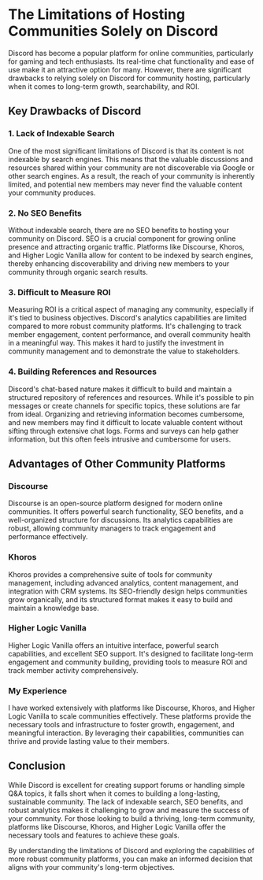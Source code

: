 # The Limitations of Hosting Communities Solely on Discord

Discord has become a popular platform for online communities, particularly for gaming and tech enthusiasts. Its real-time chat functionality and ease of use make it an attractive option for many. However, there are significant drawbacks to relying solely on Discord for community hosting, particularly when it comes to long-term growth, searchability, and ROI.

## Key Drawbacks of Discord

### 1. Lack of Indexable Search

One of the most significant limitations of Discord is that its content is not indexable by search engines. This means that the valuable discussions and resources shared within your community are not discoverable via Google or other search engines. As a result, the reach of your community is inherently limited, and potential new members may never find the valuable content your community produces.

### 2. No SEO Benefits

Without indexable search, there are no SEO benefits to hosting your community on Discord. SEO is a crucial component for growing online presence and attracting organic traffic. Platforms like Discourse, Khoros, and Higher Logic Vanilla allow for content to be indexed by search engines, thereby enhancing discoverability and driving new members to your community through organic search results.

### 3. Difficult to Measure ROI

Measuring ROI is a critical aspect of managing any community, especially if it's tied to business objectives. Discord's analytics capabilities are limited compared to more robust community platforms. It's challenging to track member engagement, content performance, and overall community health in a meaningful way. This makes it hard to justify the investment in community management and to demonstrate the value to stakeholders.

### 4. Building References and Resources

Discord's chat-based nature makes it difficult to build and maintain a structured repository of references and resources. While it's possible to pin messages or create channels for specific topics, these solutions are far from ideal. Organizing and retrieving information becomes cumbersome, and new members may find it difficult to locate valuable content without sifting through extensive chat logs. Forms and surveys can help gather information, but this often feels intrusive and cumbersome for users.

## Advantages of Other Community Platforms

### Discourse

Discourse is an open-source platform designed for modern online communities. It offers powerful search functionality, SEO benefits, and a well-organized structure for discussions. Its analytics capabilities are robust, allowing community managers to track engagement and performance effectively.

### Khoros

Khoros provides a comprehensive suite of tools for community management, including advanced analytics, content management, and integration with CRM systems. Its SEO-friendly design helps communities grow organically, and its structured format makes it easy to build and maintain a knowledge base.

### Higher Logic Vanilla

Higher Logic Vanilla offers an intuitive interface, powerful search capabilities, and excellent SEO support. It's designed to facilitate long-term engagement and community building, providing tools to measure ROI and track member activity comprehensively.

### My Experience

I have worked extensively with platforms like Discourse, Khoros, and Higher Logic Vanilla to scale communities effectively. These platforms provide the necessary tools and infrastructure to foster growth, engagement, and meaningful interaction. By leveraging their capabilities, communities can thrive and provide lasting value to their members.

## Conclusion

While Discord is excellent for creating support forums or handling simple Q&A topics, it falls short when it comes to building a long-lasting, sustainable community. The lack of indexable search, SEO benefits, and robust analytics makes it challenging to grow and measure the success of your community. For those looking to build a thriving, long-term community, platforms like Discourse, Khoros, and Higher Logic Vanilla offer the necessary tools and features to achieve these goals.

By understanding the limitations of Discord and exploring the capabilities of more robust community platforms, you can make an informed decision that aligns with your community's long-term objectives.
